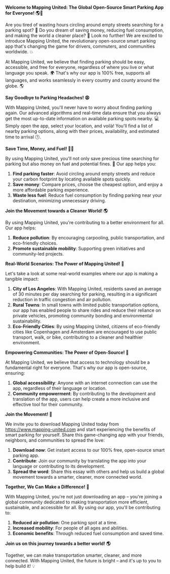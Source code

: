 **Welcome to Mapping United: The Global Open-Source Smart Parking App for Everyone! 🌎🚗**

Are you tired of wasting hours circling around empty streets searching for a parking spot? 🤯 Do you dream of saving money, reducing fuel consumption, and making the world a cleaner place? 🌟 Look no further! We are excited to introduce Mapping United, the revolutionary open-source smart parking app that's changing the game for drivers, commuters, and communities worldwide. 💥

At Mapping United, we believe that finding parking should be easy, accessible, and free for everyone, regardless of where you live or what language you speak. 🌍 That's why our app is 100% free, supports all languages, and works seamlessly in every country and county around the globe. 🌎

**Say Goodbye to Parking Headaches! 😩**

With Mapping United, you'll never have to worry about finding parking again. Our advanced algorithms and real-time data ensure that you always get the most up-to-date information on available parking spots nearby. 💻 Simply open the app, select your location, and voilà! You'll find a list of nearby parking options, along with their prices, availability, and estimated time to arrival 🕒.

**Save Time, Money, and Fuel! 💸🚗**

By using Mapping United, you'll not only save precious time searching for parking but also money on fuel and potential fines. 🤑 Our app helps you:

1. **Find parking faster**: Avoid circling around empty streets and reduce your carbon footprint by locating available spots quickly.
2. **Save money**: Compare prices, choose the cheapest option, and enjoy a more affordable parking experience.
3. **Waste less fuel**: Reduce fuel consumption by finding parking near your destination, minimizing unnecessary driving.

**Join the Movement towards a Cleaner World! 🌎**

By using Mapping United, you're contributing to a better environment for all. Our app helps:

1. **Reduce pollution**: By encouraging carpooling, public transportation, and eco-friendly choices.
2. **Promote sustainable mobility**: Supporting green initiatives and community-led projects.

**Real-World Scenarios: The Power of Mapping United! 🌟**

Let's take a look at some real-world examples where our app is making a tangible impact:

1. **City of Los Angeles**: With Mapping United, residents saved an average of 30 minutes per day searching for parking, resulting in a significant reduction in traffic congestion and air pollution.
2. **Rural Towns**: In small towns with limited public transportation options, our app has enabled people to share rides and reduce their reliance on private vehicles, promoting community bonding and environmental sustainability.
3. **Eco-Friendly Cities**: By using Mapping United, citizens of eco-friendly cities like Copenhagen and Amsterdam are encouraged to use public transport, walk, or bike, contributing to a cleaner and healthier environment.

**Empowering Communities: The Power of Open-Source! 🌈**

At Mapping United, we believe that access to technology should be a fundamental right for everyone. That's why our app is open-source, ensuring:

1. **Global accessibility**: Anyone with an internet connection can use the app, regardless of their language or location.
2. **Community empowerment**: By contributing to the development and translation of the app, users can help create a more inclusive and effective tool for their community.

**Join the Movement! 🚀**

We invite you to download Mapping United today from https://www.mapping-united.com and start experiencing the benefits of smart parking for yourself. Share this game-changing app with your friends, neighbors, and communities to spread the love:

1. **Download now**: Get instant access to our 100% free, open-source smart parking app.
2. **Contribute**: Join our community by translating the app into your language or contributing to its development.
3. **Spread the word**: Share this essay with others and help us build a global movement towards a smarter, cleaner, more connected world.

**Together, We Can Make a Difference! 🌟**

With Mapping United, you're not just downloading an app – you're joining a global community dedicated to making transportation more efficient, sustainable, and accessible for all. By using our app, you'll be contributing to:

1. **Reduced air pollution**: One parking spot at a time.
2. **Increased mobility**: For people of all ages and abilities.
3. **Economic benefits**: Through reduced fuel consumption and saved time.

**Join us on this journey towards a better world! 🌎**

Together, we can make transportation smarter, cleaner, and more connected. With Mapping United, the future is bright – and it's up to you to help build it! 💡